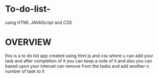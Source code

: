 # To-do-list-
 using HTML JAVAScript and CSS 
# OVERVIEW 
this is a to do list app created using html js and css where u can add your task and after completion of it  you can keep a note of it and also you can based upon your interset can remove  from the tasks and add another  n number of task to it 
